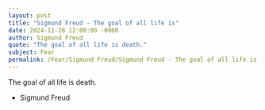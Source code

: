 ```yaml
---
layout: post
title: "Sigmund Freud - The goal of all life is"
date: 2024-12-28 12:00:00 -0000
author: Sigmund Freud
quote: "The goal of all life is death."
subject: Fear
permalink: /Fear/Sigmund Freud/Sigmund Freud - The goal of all life is
---
```


The goal of all life is death.

- Sigmund Freud
